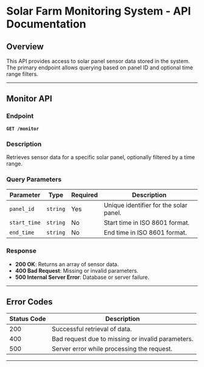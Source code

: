 # Solar Farm Monitoring System - API Documentation

## Overview
This API provides access to solar panel sensor data stored in the system. The primary endpoint allows querying based on panel ID and optional time range filters.

---

## Monitor API

### Endpoint
**`GET /monitor`**

### Description
Retrieves sensor data for a specific solar panel, optionally filtered by a time range.

### Query Parameters
| Parameter    | Type     | Required | Description                             |
|--------------|----------|----------|-----------------------------------------|
| `panel_id`   | `string` | Yes      | Unique identifier for the solar panel.  |
| `start_time` | `string` | No       | Start time in ISO 8601 format.          |
| `end_time`   | `string` | No       | End time in ISO 8601 format.            |

### Response
- **200 OK**: Returns an array of sensor data.
- **400 Bad Request**: Missing or invalid parameters.
- **500 Internal Server Error**: Database or server failure.

---

## Error Codes
| Status Code | Description                             |
|-------------|-----------------------------------------|
| 200         | Successful retrieval of data.           |
| 400         | Bad request due to missing or invalid parameters. |
| 500         | Server error while processing the request. |

---
